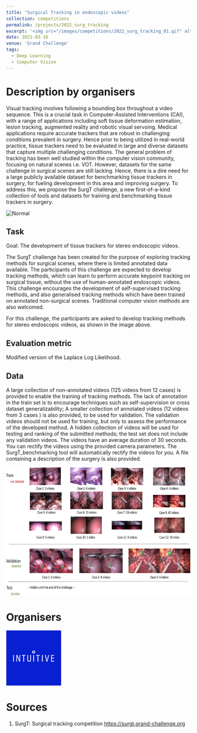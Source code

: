 ```yaml
---
title: "Surgical Tracking in endoscopic videos"
collection: competitions
permalink: /projects/2022_surg_tracking
excerpt: '<img src="/images/competitions/2022_surg_tracking_01.gif" alt="Logo" width="150" height="100" /> Tracking surgical views in endoscopic videos'
date: 2021-03-16
venue: 'Grand Challenge'
tags:
  - Deep Learning
  - Computer Vision
---
```


# Description by organisers

Visual tracking involves following a bounding box throughout a video sequence. This is a crucial task in Computer-Assisted Interventions (CAI), with a range of applications including soft tissue deformation estimation, lesion tracking, augmented reality and robotic visual servoing. Medical applications require accurate trackers that are robust in challenging conditions prevalent in surgery. Hence prior to being utilized in real-world practice, tissue trackers need to be evaluated in large and diverse datasets that capture multiple challenging conditions. The general problem of tracking has been well studied within the computer vision community, focusing on natural scenes i.e. VOT. However, datasets for the same challenge in surgical scenes are still lacking. Hence, there is a dire need for a large publicly available dataset for benchmarking tissue trackers in surgery, for fueling development in this area and improving surgery. To address this, we propose the SurgT challenge, a new first-of-a-kind collection of tools and datasets for training and benchmarking tissue trackers in surgery.


<img src="/images/competitions/2022_surg_tracking_01.gif" alt="Normal" height=350/> 


## Task
Goal: The development of tissue trackers for stereo endoscopic videos.

The SurgT challenge has been created for the purpose of exploring tracking methods for surgical scenes, where there is limited annotated data available. The participants of this challenge are expected to develop tracking methods, which can learn to perform accurate keypoint tracking on surgical tissue, without the use of human-annotated endoscopic videos. This challenge encourages the development of self-supervised tracking methods, and also generalised tracking methods which have been trained on annotated non-surgical scenes. Traditional computer vision methods are also welcomed.

For this challenge, the participants are asked to develop tracking methods for stereo endoscopic videos, as shown in the image above.

## Evaluation metric

Modified version of the Laplace Log Likelihood.

## Data
A large collection of non-annotated videos (125 videos from 12 cases) is provided to enable the training of tracking methods.  The lack of annotation in the train set is to encourage techniques such as self-supervision or cross dataset generalizability; A smaller collection of annotated videos (12 videos from 3 cases ) is also provided, to be used for validation.  The validation videos should not be used for training, but only to assess the performance of the developed method. A hidden collection of videos will be used for testing and ranking of the submitted methods; the test set does not include any validation videos. The videos have an average duration of 30 seconds. You can rectify the videos using the provided  camera parameters. The SurgT_benchmarking tool will automatically rectify the videos for you. A file containing a description of the surgery is also provided.



<img src="/images/competitions/2022_surg_tracking_02.png" alt="Normal" height=350/> 


# Organisers
<img src="/images/competitions/2022_surg_tracking_03.png" alt="Normal" height=150/> 


# Sources
1. SurgT: Surgical tracking competition  https://surgt.grand-challenge.org

